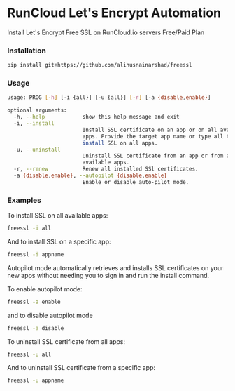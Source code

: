 
# RunCloud Let's Encrypt Automation
Install Let's Encrypt Free SSL on RunCloud.io servers Free/Paid Plan

### Installation
```bash
pip install git+https://github.com/alihusnainarshad/freessl
```

### Usage
```bash
usage: PROG [-h] [-i {all}] [-u {all}] [-r] [-a {disable,enable}]

optional arguments:
  -h, --help            show this help message and exit
  -i, --install
                        Install SSL certificate on an app or on all available
                        apps. Provide the target app name or type all to
                        install SSL on all apps.
  -u, --uninstall
                        Uninstall SSL certificate from an app or from all
                        available apps.
  -r, --renew           Renew all installed SSl certificates.
  -a {disable,enable}, --autopilot {disable,enable}
                        Enable or disable auto-pilot mode.
```

### Examples
To install SSL on all available apps:
```bash
freessl -i all
```
And to install SSL on a specific app:
```bash
freessl -i appname
```

Autopilot mode automatically retrieves and installs SSL certificates on your new apps without needing you to sign in and run the install command.

To enable autopilot mode:
```bash
freessl -a enable

```
and to disable autopilot mode
```bash
freessl -a disable
```
To uninstall SSL certificate from all apps:
```bash
freessl -u all
```

And to uninstall SSL certificate from a specific app:
```bash
freessl -u appname
```
